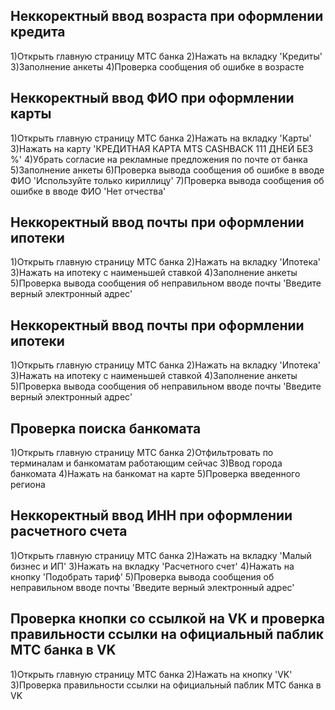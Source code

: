 ## Неккоректный ввод возраста при оформлении кредита
1)Открыть главную страницу МТС банка
2)Нажать на вкладку 'Кредиты'
3)Заполнение анкеты
4)Проверка сообщения об ошибке в возрасте

## Неккоректный ввод ФИО при оформлении карты
1)Открыть главную страницу МТС банка
2)Нажать на вкладку 'Карты'
3)Нажать на карту 'КРЕДИТНАЯ КАРТА MTS CASHBACK 111 ДНЕЙ БЕЗ %'
4)Убрать согласие на рекламные предложения по почте от банка
5)Заполнение анкеты
6)Проверка вывода сообщения об ошибке в вводе ФИО 'Используйте только кириллицу'
7)Проверка вывода сообщения об ошибке в вводе ФИО 'Нет отчества'

## Неккоректный ввод почты при оформлении ипотеки
1)Открыть главную страницу МТС банка
2)Нажать на вкладку 'Ипотека'
3)Нажать на ипотеку с наименьшей ставкой
4)Заполнение анкеты
5)Проверка вывода сообщения об неправильном вводе почты 'Введите верный электронный адрес'

## Неккоректный ввод почты при оформлении ипотеки
1)Открыть главную страницу МТС банка
2)Нажать на вкладку 'Ипотека'
3)Нажать на ипотеку с наименьшей ставкой
4)Заполнение анкеты
5)Проверка вывода сообщения об неправильном вводе почты 'Введите верный электронный адрес'

## Проверка поиска банкомата
1)Открыть главную страницу МТС банка
2)Отфильтровать по терминалам и банкоматам работающим сейчас
3)Ввод города банкомата
4)Нажать на банкомат на карте
5)Проверка введенного региона

## Неккоректный ввод ИНН при оформлении расчетного счета
1)Открыть главную страницу МТС банка
2)Нажать на вкладку 'Малый бизнес и ИП'
3)Нажать на вкладку 'Расчетного счет'
4)Нажать на кнопку 'Подобрать тариф'
5)Проверка вывода сообщения об неправильном вводе почты 'Введите верный электронный адрес'

## Проверка кнопки со ссылкой на VK и проверка правильности ссылки на официальный паблик МТС банка в VK
1)Открыть главную страницу МТС банка
2)Нажать на кнопку 'VK'
3)Проверка правильности ссылки на официальный паблик МТС банка в VK



